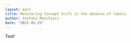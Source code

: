 ```yaml
---
layout: post
title: Monitoring Concept Drift in the absence of labels
author: Stefano Meschiari
date: "2021-02-25"
---
```

Test!